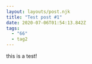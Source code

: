 ```yaml
---
layout: layouts/post.njk
title: "Test post #1"
date: 2020-07-06T01:54:13.842Z
tags:
  - "66"
  - tag2
---
```

this is a test!

